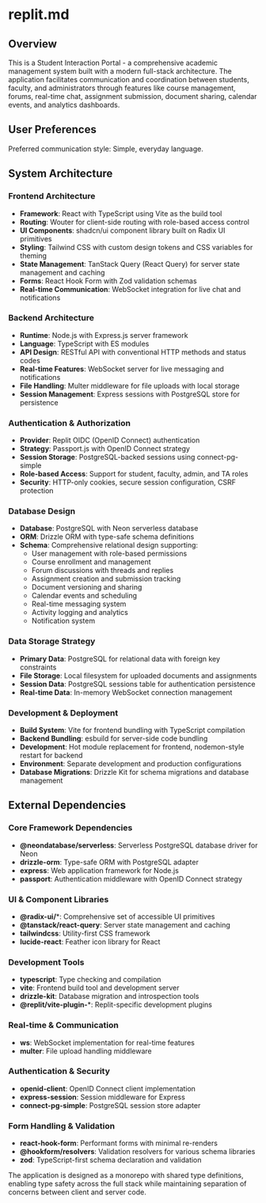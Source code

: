 # replit.md

## Overview

This is a Student Interaction Portal - a comprehensive academic management system built with a modern full-stack architecture. The application facilitates communication and coordination between students, faculty, and administrators through features like course management, forums, real-time chat, assignment submission, document sharing, calendar events, and analytics dashboards.

## User Preferences

Preferred communication style: Simple, everyday language.

## System Architecture

### Frontend Architecture
- **Framework**: React with TypeScript using Vite as the build tool
- **Routing**: Wouter for client-side routing with role-based access control
- **UI Components**: shadcn/ui component library built on Radix UI primitives
- **Styling**: Tailwind CSS with custom design tokens and CSS variables for theming
- **State Management**: TanStack Query (React Query) for server state management and caching
- **Forms**: React Hook Form with Zod validation schemas
- **Real-time Communication**: WebSocket integration for live chat and notifications

### Backend Architecture
- **Runtime**: Node.js with Express.js server framework
- **Language**: TypeScript with ES modules
- **API Design**: RESTful API with conventional HTTP methods and status codes
- **Real-time Features**: WebSocket server for live messaging and notifications
- **File Handling**: Multer middleware for file uploads with local storage
- **Session Management**: Express sessions with PostgreSQL store for persistence

### Authentication & Authorization
- **Provider**: Replit OIDC (OpenID Connect) authentication
- **Strategy**: Passport.js with OpenID Connect strategy
- **Session Storage**: PostgreSQL-backed sessions using connect-pg-simple
- **Role-based Access**: Support for student, faculty, admin, and TA roles
- **Security**: HTTP-only cookies, secure session configuration, CSRF protection

### Database Design
- **Database**: PostgreSQL with Neon serverless database
- **ORM**: Drizzle ORM with type-safe schema definitions
- **Schema**: Comprehensive relational design supporting:
  - User management with role-based permissions
  - Course enrollment and management
  - Forum discussions with threads and replies
  - Assignment creation and submission tracking
  - Document versioning and sharing
  - Calendar events and scheduling
  - Real-time messaging system
  - Activity logging and analytics
  - Notification system

### Data Storage Strategy
- **Primary Data**: PostgreSQL for relational data with foreign key constraints
- **File Storage**: Local filesystem for uploaded documents and assignments
- **Session Data**: PostgreSQL sessions table for authentication persistence
- **Real-time Data**: In-memory WebSocket connection management

### Development & Deployment
- **Build System**: Vite for frontend bundling with TypeScript compilation
- **Backend Bundling**: esbuild for server-side code bundling
- **Development**: Hot module replacement for frontend, nodemon-style restart for backend
- **Environment**: Separate development and production configurations
- **Database Migrations**: Drizzle Kit for schema migrations and database management

## External Dependencies

### Core Framework Dependencies
- **@neondatabase/serverless**: Serverless PostgreSQL database driver for Neon
- **drizzle-orm**: Type-safe ORM with PostgreSQL adapter
- **express**: Web application framework for Node.js
- **passport**: Authentication middleware with OpenID Connect strategy

### UI & Component Libraries
- **@radix-ui/***: Comprehensive set of accessible UI primitives
- **@tanstack/react-query**: Server state management and caching
- **tailwindcss**: Utility-first CSS framework
- **lucide-react**: Feather icon library for React

### Development Tools
- **typescript**: Type checking and compilation
- **vite**: Frontend build tool and development server
- **drizzle-kit**: Database migration and introspection tools
- **@replit/vite-plugin-***: Replit-specific development plugins

### Real-time & Communication
- **ws**: WebSocket implementation for real-time features
- **multer**: File upload handling middleware

### Authentication & Security
- **openid-client**: OpenID Connect client implementation
- **express-session**: Session middleware for Express
- **connect-pg-simple**: PostgreSQL session store adapter

### Form Handling & Validation
- **react-hook-form**: Performant forms with minimal re-renders
- **@hookform/resolvers**: Validation resolvers for various schema libraries
- **zod**: TypeScript-first schema declaration and validation

The application is designed as a monorepo with shared type definitions, enabling type safety across the full stack while maintaining separation of concerns between client and server code.